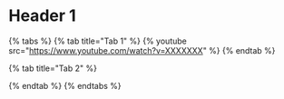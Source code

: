 # Header 1

{% tabs %}
{% tab title="Tab 1" %}
{% youtube src="https://www.youtube.com/watch?v=XXXXXXX" %}
{% endtab %}

{% tab title="Tab 2" %}

{% endtab %}
{% endtabs %}